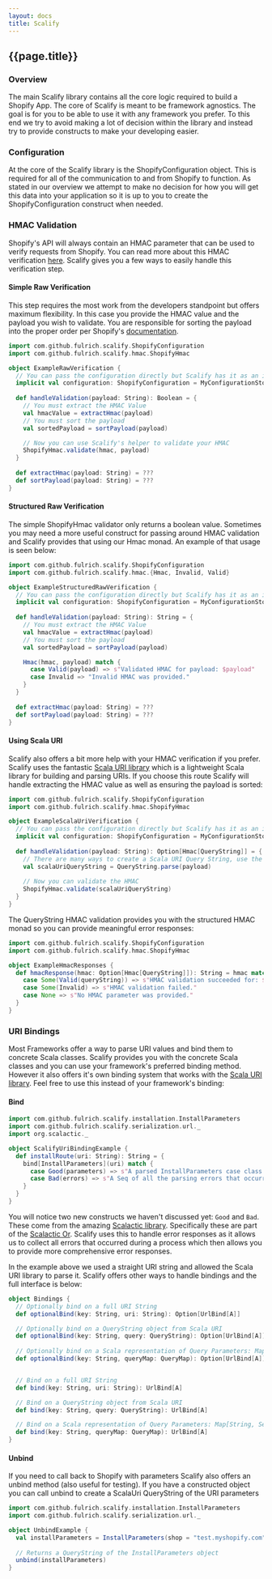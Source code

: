 ```yaml
---
layout: docs
title: Scalify
---
```


## {{page.title}}
### Overview
The main Scalify library contains all the core logic required to build a Shopify App.
The core of Scalify is meant to be framework agnostics. 
The goal is for you to be able to use it with any framework you prefer.
To this end we try to avoid making a lot of decision within the library and instead try to provide constructs to make your developing easier.

### Configuration  
At the core of the Scalify library is the ShopifyConfiguration object. 
This is required for all of the communication to and from Shopify to function.
As stated in our overview we attempt to make no decision for how you will get this data into your application so it is up to you to create the ShopifyConfiguration construct when needed.

### HMAC Validation
Shopify's API will always contain an HMAC parameter that can be used to verify requests from Shopify.
You can read more about this HMAC verification [here](https://help.shopify.com/en/api/getting-started/authentication/oauth#verification).
Scalify gives you a few ways to easily handle this verification step.

#### Simple Raw Verification
This step requires the most work from the developers standpoint but offers maximum flexibility.
In this case you provide the HMAC value and the payload you wish to validate.
You are responsible for sorting the payload into the proper order per Shopify's [documentation](https://help.shopify.com/en/api/getting-started/authentication/oauth#verification).

```scala
import com.github.fulrich.scalify.ShopifyConfiguration
import com.github.fulrich.scalify.hmac.ShopifyHmac

object ExampleRawVerification {
  // You can pass the configuration directly but Scalify has it as an implicit parameter in most circumstances
  implicit val configuration: ShopifyConfiguration = MyConfigurationStore.get
  
  def handleValidation(payload: String): Boolean = {
    // You must extract the HMAC Value
    val hmacValue = extractHmac(payload)
    // You must sort the payload 
    val sortedPayload = sortPayload(payload)

    // Now you can use Scalify's helper to validate your HMAC
    ShopifyHmac.validate(hmac, payload)
  }
  
  def extractHmac(payload: String) = ???
  def sortPayload(payload: String) = ???
}
```

#### Structured Raw Verification
The simple ShopifyHmac validator only returns a boolean value. 
Sometimes you may need a more useful construct for passing around HMAC validation and Scalify provides that using our Hmac monad.
An example of that usage is seen below:

```scala
import com.github.fulrich.scalify.ShopifyConfiguration
import com.github.fulrich.scalify.hmac.{Hmac, Invalid, Valid}

object ExampleStructuredRawVerification {
  // You can pass the configuration directly but Scalify has it as an implicit parameter in most circumstances
  implicit val configuration: ShopifyConfiguration = MyConfigurationStore.get
  
  def handleValidation(payload: String): String = {
    // You must extract the HMAC Value
    val hmacValue = extractHmac(payload)
    // You must sort the payload 
    val sortedPayload = sortPayload(payload)

    Hmac(hmac, payload) match {
      case Valid(payload) => s"Validated HMAC for payload: $payload"
      case Invalid => "Invalid HMAC was provided."
    } 
  }
  
  def extractHmac(payload: String) = ???
  def sortPayload(payload: String) = ???
}
```

#### Using Scala URI
Scalify also offers a bit more help with your HMAC verification if you prefer.
Scalify uses the fantastic [Scala URI library](https://github.com/lemonlabsuk/scala-uri) which is a lightweight Scala library for building and parsing URIs.
If you choose this route Scalify will handle extracting the HMAC value as well as ensuring the payload is sorted:

```scala
import com.github.fulrich.scalify.ShopifyConfiguration
import com.github.fulrich.scalify.hmac.ShopifyHmac

object ExampleScalaUriVerification {
  // You can pass the configuration directly but Scalify has it as an implicit parameter in most circumstances
  implicit val configuration: ShopifyConfiguration = MyConfigurationStore.get
  
  def handleValidation(payload: String): Option[Hmac[QueryString]] = {
    // There are many ways to create a Scala URI Query String, use the method that works best for your case
    val scalaUriQueryString = QueryString.parse(payload)
    
    // Now you can validate the HMAC
    ShopifyHmac.validate(scalaUriQueryString)
  }
}
```

The QueryString HMAC validation provides you with the structured HMAC monad so you can provide meaningful error responses:

```scala
import com.github.fulrich.scalify.ShopifyConfiguration
import com.github.fulrich.scalify.hmac.ShopifyHmac

object ExampleHmacResponses {  
  def hmacResponse(hmac: Option[Hmac[QueryString]]): String = hmac match {
    case Some(Valid(queryString)) => s"HMAC validation succeeded for: $queryString"
    case Some(Invalid) => s"HMAC validation failed."
    case None => s"No HMAC parameter was provided."
  }
}
```

### URI Bindings
Most Frameworks offer a way to parse URI values and bind them to concrete Scala classes.
Scalify provides you with the concrete Scala classes and you can use your framework's preferred binding method.
However it also offers it's own binding system that works with the [Scala URI library](https://github.com/lemonlabsuk/scala-uri).
Feel free to use this instead of your framework's binding:

#### Bind
```scala
import com.github.fulrich.scalify.installation.InstallParameters
import com.github.fulrich.scalify.serialization.url._
import org.scalactic._

object ScalifyUriBindingExample {
  def installRoute(uri: String): String = {
    bind[InstallParameters](uri) match {
      case Good(parameters) => s"A parsed InstallParameters case class $parameters"
      case Bad(errors) => s"A Seq of all the parsing errors that occurred: $errors"
    } 
  }
}
```

You will notice two new constructs we haven't discussed yet: `Good` and `Bad`. 
These come from the amazing [Scalactic library](http://www.scalactic.org/).
Specifically these are part of the [Scalactic Or](http://www.scalactic.org/user_guide/OrAndEvery). 
Scalify uses this to handle error responses as it allows us to collect all errors that occurred during a process which then allows you to provide more comprehensive error responses.

In the example above we used a straight URI string and allowed the Scala URI library to parse it.
Scalify offers other ways to handle bindings and the full interface is below:
```scala
object Bindings {
  // Optionally bind on a full URI String
  def optionalBind(key: String, uri: String): Option[UrlBind[A]]

  // Optionally bind on a QueryString object from Scala URI
  def optionalBind(key: String, query: QueryString): Option[UrlBind[A]]
  
  // Optionally bind on a Scala representation of Query Parameters: Map[String, Seq[String]]
  def optionalBind(key: String, queryMap: QueryMap): Option[UrlBind[A]]


  // Bind on a full URI String
  def bind(key: String, uri: String): UrlBind[A]

  // Bind on a QueryString object from Scala URI
  def bind(key: String, query: QueryString): UrlBind[A]

  // Bind on a Scala representation of Query Parameters: Map[String, Seq[String]]
  def bind(key: String, queryMap: QueryMap): UrlBind[A]
}
```  

#### Unbind
If you need to call back to Shopify with parameters Scalify also offers an unbind method (also useful for testing).
If you have a constructed object you can call unbind to create a ScalaUri QueryString of the URI parameters
```scala
import com.github.fulrich.scalify.installation.InstallParameters
import com.github.fulrich.scalify.serialization.url._

object UnbindExample {
  val installParameters = InstallParameters(shop = "test.myshopify.com", timestamp = Instant.now)
  
  // Returns a QueryString of the InstallParameters object
  unbind(installParameters)
}
```
